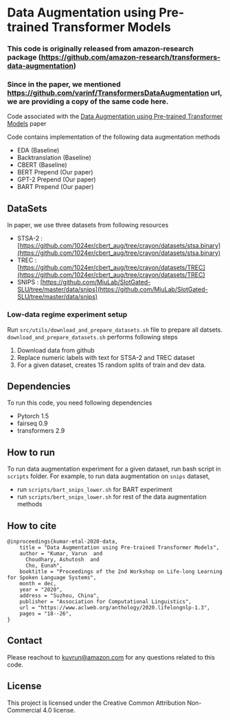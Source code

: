 # Data Augmentation using Pre-trained Transformer Models

### This code is originally released from amazon-research package (https://github.com/amazon-research/transformers-data-augmentation) 
### Since in the paper, we mentioned https://github.com/varinf/TransformersDataAugmentation url, we are providing a copy of the same code here. 

Code associated with the [Data Augmentation using Pre-trained Transformer Models](https://www.aclweb.org/anthology/2020.lifelongnlp-1.3.pdf) paper

Code contains implementation of the following data augmentation methods 
- EDA (Baseline)
- Backtranslation  (Baseline)
- CBERT (Baseline)
- BERT Prepend (Our paper)
- GPT-2 Prepend (Our paper)
- BART Prepend (Our paper)

## DataSets 

In paper, we use three datasets from following resources 
 - STSA-2 : [https://github.com/1024er/cbert_aug/tree/crayon/datasets/stsa.binary](https://github.com/1024er/cbert_aug/tree/crayon/datasets/stsa.binary)
 - TREC : [https://github.com/1024er/cbert_aug/tree/crayon/datasets/TREC](https://github.com/1024er/cbert_aug/tree/crayon/datasets/TREC)
 - SNIPS : [https://github.com/MiuLab/SlotGated-SLU/tree/master/data/snips](https://github.com/MiuLab/SlotGated-SLU/tree/master/data/snips)

### Low-data regime experiment setup  
Run `src/utils/download_and_prepare_datasets.sh` file to prepare all datsets.  
`download_and_prepare_datasets.sh` performs following steps
1. Download data from github 
2. Replace numeric labels with text for STSA-2 and TREC dataset
3. For a given dataset, creates 15 random splits of train and dev data.

## Dependencies 
 
To run this code, you need following dependencies 
- Pytorch 1.5
- fairseq 0.9 
- transformers 2.9 

## How to run 
To run data augmentation experiment for a given dataset, run bash script in `scripts` folder.
For example, to run data augmentation on `snips` dataset, 
 - run `scripts/bart_snips_lower.sh`  for BART experiment 
 - run `scripts/bert_snips_lower.sh` for rest of the data augmentation methods 


## How to cite 
```{bibtex}
@inproceedings{kumar-etal-2020-data,
    title = "Data Augmentation using Pre-trained Transformer Models",
    author = "Kumar, Varun  and
      Choudhary, Ashutosh  and
      Cho, Eunah",
    booktitle = "Proceedings of the 2nd Workshop on Life-long Learning for Spoken Language Systems",
    month = dec,
    year = "2020",
    address = "Suzhou, China",
    publisher = "Association for Computational Linguistics",
    url = "https://www.aclweb.org/anthology/2020.lifelongnlp-1.3",
    pages = "18--26",
}
```

## Contact

Please reachout to kuvrun@amazon.com for any questions related to this code. 

## License

This project is licensed under the Creative Common Attribution Non-Commercial 4.0 license.

   


